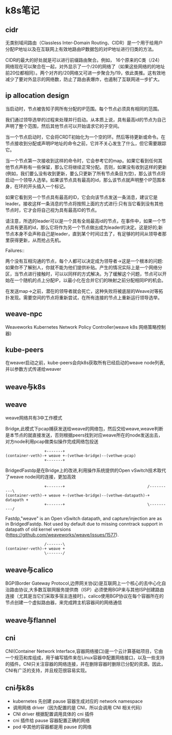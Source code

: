 # k8s笔记
## cidr

无类别域间路由（Classless Inter-Domain Routing、CIDR）是一个用于给用户分配IP地址以及在互联网上有效地路由IP数据包的对IP地址进行归类的方法。

CIDR的最大的好处就是可以进行前缀路由聚合。例如， 16个原来的C类（/24）网络现在可以聚合在一起，对外显示了一个/20的网络了（如果这些网络的的地址前20位都相同）。两个对齐的/20网络又可进一步聚合为/19，依此类推。这有效地减少了要对外显示的网络数，防止了路由表爆炸，也遏制了互联网进一步扩大。

## ip allocation design

当启动时，节点被告知子网所有分配的IP范围。每个节点必须具有相同的范围。

我们通过领导选举的过程来处理并行启动。从本质上说，具有最高id的节点为自己声明了整个范围，然后其他节点可以开始请求它的子空间。

当一个节点启动时，它会将CRDT初始化为一个空的环。然后等待更新或命令。在节点接收到分配或声明IP地址的命令之前，它并不关心发生了什么，但它需要跟踪它。

当一个节点第一次接收到这样的命令时，它会参考它的map。如果它看到任何其他节点声称有一些保留，那么它将继续正常分配。否则，如果没有收到这样的更新(例如，我们要么没有收到更新，要么只更新了所有节点条目为空)，那么该节点将启动一个领导人选举。如果该节点具有最高的id，那么该节点就声明整个IP范围本身，在环的开头插入一个标记。

如果它看到另一个节点具有最高的ID，它会向该节点发送一条消息，建议它是leader。接收这样一条消息的节点将按照上面的方式进行:只有当它看到没有其他节点时，它才会将自己视为具有最高ID的节点。

请注意，所选的leader可以是一个具有全局最高id的节点，在事件中，如果一个节点具有更高的id，那么它将作为另一个节点做出成为leader的决定。这是好的;新节点本身不会声称自己是leader，直到某个时间过去了，有足够的时间从领导者那里获得更新，从而抢占先机。

Failures::

两个没有互相沟通的节点，每个人都可以决定成为领导者->这是一个根本的问题:如果你不了解别人，你就不能为他们提供补贴。产生的情况实际上是一个网络分区，当节点进行接触时，可以以同样的方式解决。为了缓解这个问题，节点可以开始在一个随机的点上分配IP，以最小化在合并它们的映射之前分配相同IP的机会。

在发送map->之前，潜在的领导者就会死亡，这种失败将被底层的Weave对等拓扑发现。需要空间的节点将重新尝试，在所有连接的节点上重新运行领导选举。

## weave-npc
Weaveworks Kubernetes Network Policy Controller(weave k8s 网络策略控制器)
## kube-peers
在weaver启动之前，kube-peers会向k8s获取所有已经启动的weave node列表,并以参数方式传递给weaver 
## weave与k8s
## weave
weave网络共有3中工作模式

Bridge,此模式下pcap捕获发送给weave的网络包，然后交给weave,weave判断是本节点的就直接发送，否则根据peers找到对应weave所在的node发送出去，对方node利用pcap做类似操作完成网络包投送

```
                 +-------+
(container-veth)-+ weave +-(vethwe-bridge)--(vethwe-pcap)
                 +-------+
```
BridgedFastdp是在Bridge上的改进,利用操作系统提供的Open vSwitch技术取代了weave node间的连接，更加高效

```
                 +-------+                                    /----------\
(container-veth)-+ weave +-(vethwe-bridge)--(vethwe-datapath)-+ datapath +
                 +-------+                                    \----------/
```
Fastdp,"weave" is an Open vSwitch datapath, and capture/injection are as in
BridgedFastdp. Not used by default due to missing conntrack support in
datapath of old kernel versions (https://github.com/weaveworks/weave/issues/1577).

```
                 /-------\
(container-veth)-+ weave +
                 \-------/

```

## weave与calico
BGP(Border Gateway Protocol,边界网关协议)是互联网上一个核心的去中心化自治路由协议,大多数互联网服务提供商（ISP）必须使用BGP来与其他ISP创建路由连接（尤其是当它们采取多宿主连接时）。calico使用BGP协议在每个容器所在的节点创建一个虚拟路由器，来完成跨主机容器间的网络通信
## weave与flannel

## cni
CNI(Container Network Interface,容器网络接口)是一个云计算基础项目，它由一个规范和库组成，用于编写插件来在Linux容器中配置网络接口，以及一些支持的插件。CNI只关注容器的网络连接，并在删除容器时删除已分配的资源。因此，CNI有广泛的支持，并且规范很容易实现。
## cni与k8s
* kubernetes 先创建 pause 容器生成对应的 network namespace
* 调用网络 driver（因为配置的是 CNI，所以会调用 CNI 相关代码）
* CNI driver 根据配置调用具体的 cni 插件
* cni 插件给 pause 容器配置正确的网络
* pod 中其他的容器都是用 pause 的网络
